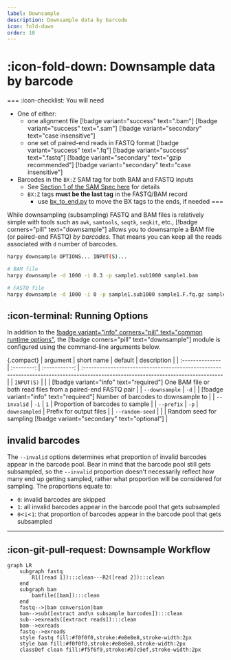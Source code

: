```yaml
---
label: Downsample
description: Downsample data by barcode
icon: fold-down
order: 10
---
```


# :icon-fold-down: Downsample data by barcode

===  :icon-checklist: You will need
- One of either:
  - one alignment file [!badge variant="success" text=".bam"] [!badge variant="success" text=".sam"] [!badge variant="secondary" text="case insensitive"]
  - one set of paired-end reads in FASTQ format [!badge variant="success" text=".fq"] [!badge variant="success" text=".fastq"] [!badge variant="secondary" text="gzip recommended"] [!badge variant="secondary" text="case insensitive"]
- Barcodes in the `BX:Z` SAM tag for both BAM and FASTQ inputs
  - See [Section 1 of the SAM Spec here](https://samtools.github.io/hts-specs/SAMtags.pdf) for details
  - `BX:Z` tags **must be the last tag** in the FASTQ/BAM record
    - use [bx_to_end.py](/utilities.md#bx_to_endpy) to move the BX tags to the ends, if needed
===

While downsampling (subsampling) FASTQ and BAM files is relatively simple with tools such as `awk`, `samtools`, `seqtk`, `seqkit`, etc.,
[!badge corners="pill" text="downsample"] allows you to downsample a BAM file (or paired-end FASTQ) _by barcodes_. That means you can
keep all the reads associated with `d` number of barcodes.

```bash usage
harpy downsample OPTIONS... INPUT(S)...
```

```bash example
# BAM file
harpy downsample -d 1000 -i 0.3 -p sample1.sub1000 sample1.bam

# FASTQ file
harpy downsample -d 1000 -i 0 -p sample1.sub1000 sample1.F.fq.gz sample1.R.fq.gz
```

## :icon-terminal: Running Options
In addition to the [!badge variant="info" corners="pill" text="common runtime options"](/commonoptions.md), the [!badge corners="pill" text="downsample"]
module is configured using the command-line arguments below.

{.compact}
| argument        | short name |    default    | description                                                                                                                       |
| :-------------- | :--------: | :-----------: | :-------------------------------------------------------------------------------------------------------------------------------- |
| `INPUT(S)`      |            |               | [!badge variant="info" text="required"] One BAM file or both read files from a paired-end FASTQ pair                              |
| `--downsample`  |    `-d`    |               | [!badge variant="info" text="required"] Number of barcodes to downsample to                                                       |
| `--invalid`     |    `-i`    |      `1`      | Proportion of barcodes to sample                                                                                                  |
| `--prefix`      |    `-p`    | `downsampled` | Prefix for output files                                                                                                           |
| `--random-seed` |            |               | Random seed for sampling [!badge variant="secondary" text="optional"]                                                             |

## invalid barcodes
The `--invalid` options determines what proportion of invalid barcodes appear in the barcode
pool. Bear in mind that the barcode pool still gets subsampled, so the `--invalid` proportion
doesn't necessarily reflect how many end up getting sampled, rather what proportion will be
considered for sampling. The proportions equate to:
- `0`: invalid barcodes are skipped
- `1`: all invalid barcodes appear in the barcode pool that gets subsampled
- `0`<`i`<`1`: that proportion of barcodes appear in the barcode pool that gets subsampled

----
## :icon-git-pull-request: Downsample Workflow
```mermaid
graph LR
    subgraph fastq
        R1([read 1]):::clean---R2([read 2]):::clean
    end
    subgraph bam
        bamfile([bam]):::clean
    end
    fastq-->|bam conversion|bam
    bam-->sub([extract and\n subsample barcodes]):::clean
    sub-->exreads([extract reads]):::clean
    bam-->exreads
    fastq-->exreads
    style fastq fill:#f0f0f0,stroke:#e8e8e8,stroke-width:2px
    style bam fill:#f0f0f0,stroke:#e8e8e8,stroke-width:2px
    classDef clean fill:#f5f6f9,stroke:#b7c9ef,stroke-width:2px
```
